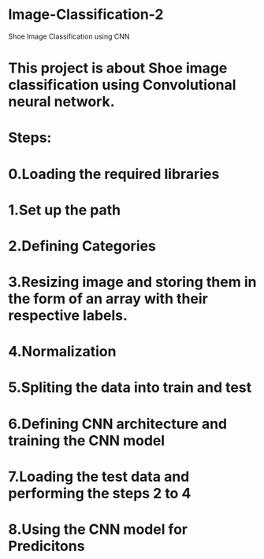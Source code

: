 # Image-Classification-2
Shoe Image Classification using CNN
# This project is about Shoe image classification using Convolutional neural network.
# Steps:
  # 0.Loading the required libraries
  # 1.Set up the path
  # 2.Defining Categories
  # 3.Resizing image and storing them in the form of an array with their respective labels.
  # 4.Normalization
  # 5.Spliting the data into train and test
  # 6.Defining CNN architecture and training the CNN model
  # 7.Loading the test data and performing the steps 2 to 4
  # 8.Using the CNN model for Predicitons
